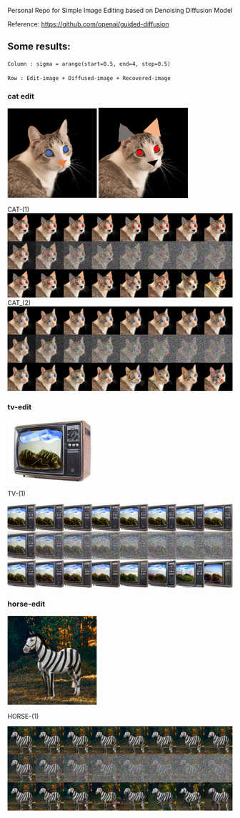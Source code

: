 Personal Repo for Simple Image Editing based on Denoising Diffusion Model

Reference:
https://github.com/openai/guided-diffusion


## Some results:

```
Column : sigma = arange(start=0.5, end=4, step=0.5)

Row : Edit-image + Diffused-image + Recovered-image
```

### cat edit


<img src="image_try/cat_1.png" alt="drawing" width="200"/> <img src="image_try/cat_2.png" alt="drawing" width="200"/>

CAT-(1)
![](image_try/cat_2/sample_-1/diff_sigma.jpg)
CAT_(2)
![](image_try/cat_1/sample_-1/diff_sigma.jpg)

### tv-edit

<img src="image_try/tv.png" alt="drawing" width="200"/>

TV-(1)

![](image_try/tv/sample_-1/diff_sigma.jpg)

### horse-edit

<img src="image_try/horse_1.png" alt="drawing" width="200"/>

HORSE-(1)

![](image_try/horse_1/sample_-1/diff_sigma.jpg)

